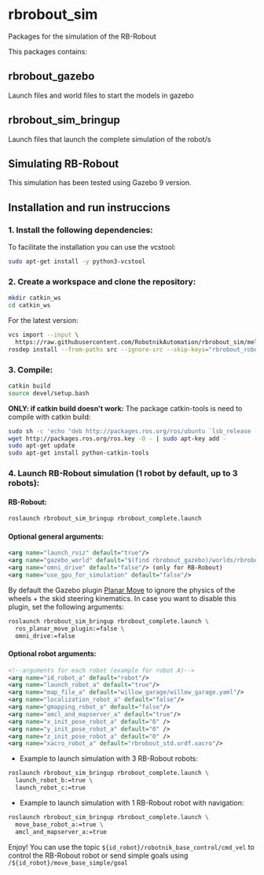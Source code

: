 # rbrobout_sim

Packages for the simulation of the RB-Robout

This packages contains:

## rbrobout_gazebo

Launch files and world files to start the models in gazebo

## rbrobout_sim_bringup

Launch files that launch the complete simulation of the robot/s

## Simulating RB-Robout

This simulation has been tested using Gazebo 9 version.

## Installation and run instruccions

### 1. Install the following dependencies:

 To facilitate the installation you can use the vcstool:

```bash
sudo apt-get install -y python3-vcstool
```

### 2. Create a workspace and clone the repository:

```bash
mkdir catkin_ws
cd catkin_ws
```

For the latest version:

```bash
vcs import --input \
  https://raw.githubusercontent.com/RobotnikAutomation/rbrobout_sim/melodic-devel/repos/rbrobout_sim_devel.repos
rosdep install --from-paths src --ignore-src --skip-keys="rbrobout_robot_control marker_mapping robotnik_locator robotnik_pose_filter" -y
```
<!--
For the stable version (some latest features may be not available):

```bash
vcs import --input \
  https://raw.githubusercontent.com/RobotnikAutomation/rbrobout_sim/melodic-master/doc/rbrobout_sim.repos
rosdep install --from-paths src --ignore-src --skip-keys="rbrobout_robot_control" -y
``` -->

### 3. Compile:

```bash
catkin build
source devel/setup.bash
```

**ONLY: if catkin build doesn't work:** The package catkin-tools is need to compile with catkin build:
```bash
sudo sh -c 'echo "deb http://packages.ros.org/ros/ubuntu `lsb_release -sc` main" > /etc/apt/sources.list.d/ros-latest.list'
wget http://packages.ros.org/ros.key -O - | sudo apt-key add -
sudo apt-get update
sudo apt-get install python-catkin-tools
```

### 4. Launch RB-Robout simulation (1 robot by default, up to 3 robots):

#### RB-Robout:

```bash
roslaunch rbrobout_sim_bringup rbrobout_complete.launch
```

#### Optional general arguments:

```xml
<arg name="launch_rviz" default="true"/>
<arg name="gazebo_world" default="$(find rbrobout_gazebo)/worlds/rbrobout_office.world"/>
<arg name="omni_drive" default="false"/> (only for RB-Robout)
<arg name="use_gpu_for_simulation" default="false"/>
```

By default the Gazebo plugin [Planar Move](http://gazebosim.org/tutorials?tut=ros_gzplugins) to ignore the physics of the wheels + the skid steering kinematics. In case you want to disable this plugin, set the following arguments:

```bash
roslaunch rbrobout_sim_bringup rbrobout_complete.launch \
  ros_planar_move_plugin:=false \
  omni_drive:=false
```

#### Optional robot arguments:

```xml
<!--arguments for each robot (example for robot A)-->
<arg name="id_robot_a" default="robot"/>
<arg name="launch_robot_a" default="true"/>
<arg name="map_file_a" default="willow_garage/willow_garage.yaml"/>
<arg name="localization_robot_a" default="false"/>
<arg name="gmapping_robot_a" default="false"/>
<arg name="amcl_and_mapserver_a" default="true"/>
<arg name="x_init_pose_robot_a" default="0" />
<arg name="y_init_pose_robot_a" default="0" />
<arg name="z_init_pose_robot_a" default="0" />
<arg name="xacro_robot_a" default="rbrobout_std.urdf.xacro"/>
```

- Example to launch simulation with 3 RB-Robout robots:

```bash
roslaunch rbrobout_sim_bringup rbrobout_complete.launch \
  launch_robot_b:=true \
  launch_robot_c:=true
```

- Example to launch simulation with 1 RB-Robout robot with navigation:

```bash
roslaunch rbrobout_sim_bringup rbrobout_complete.launch \
  move_base_robot_a:=true \
  amcl_and_mapserver_a:=true
```

Enjoy! You can use the topic `${id_robot}/robotnik_base_control/cmd_vel` to control the RB-Robout robot or send simple goals using `/${id_robot}/move_base_simple/goal`

